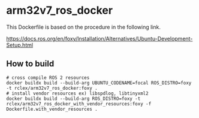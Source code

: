 # arm32v7_ros_docker

This Dockerfile is based on the procedure in the following link.

https://docs.ros.org/en/foxy/Installation/Alternatives/Ubuntu-Development-Setup.html

## How to build

```
# cross compile ROS 2 resources
docker buildx build --build-arg UBUNTU_CODENAME=focal ROS_DISTRO=foxy -t rclex/arm32v7_ros_docker:foxy .
# install vendor resources ex) libspdlog, libtinyxml2
docker buildx build --build-arg ROS_DISTRO=foxy -t rclex/arm32v7_ros_docker_with_vendor_resources:foxy -f Dockerfile.with_vendor_resources .
```
